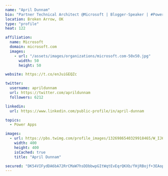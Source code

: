 ```yaml
---
name: "April Dunnam"
bio: "Partner Technical Architect @Microsoft | Blogger-Speaker | #PowerApps, #PowerAutomate, #Office365, #SharePoint | #WIT | #Karaoke Queen"
location: Broken Arrow, OK
type: "profile"
heat: 122

affiliation:
  name: Microsoft
  domain: microsoft.com
  images:
    - url: "/assets/images/organizations/microsoft.com-50x50.jpg"
      width: 50
      height: 50

website: https://t.co/enJuiGEQZc

twitter:
  username: aprildunnam
  url: https://twitter.com/aprildunnam
  followers: 6212

linkedin:
  url: https://www.linkedin.com/public-profile/in/april-dunnam

topics:
  - Power Apps

images:
  - url: https://pbs.twimg.com/profile_images/1326986540329918465/W_IJ6Ih2_400x400.jpg
    width: 400
    height: 400
    isCached: true
    title: "April Dunnam"

secured: "DK54VIFydDA6bA72RrCMaW7hsDDbbwpGItWqtEvEqrQKXb/fHjRBojf+3EAopl2dE8JygpWLIvvRwEPzdY0eeW0A2EbUlaFLH+D3h+WpYT8ybKFqW4T4teXNTCvLe5wCKu+NGU4xf2Iw2tD2JP8uyNjoIWfQ0HAPyYJTRqJ1Baetehi2HsDBssY2CESrglpgRfB5mZGpbV25lyDb5rCARs2QJEFy7Gpw6rt/GIw/2WqxM92fNcSYm3cgdNk2sUWtqSq2AyfrteCjXarDo1n0s+dYToj9sc8qoJIJef2KUqxypkgoF3NH07acOLzBLBgaiNQ6nTOT61zdm9mArMFIIBW4M1qRNPpnjEXab+jRTNiFJeyZZxvKpeTID8+Y+vFiG6wGvqveXNebmd+Z3nAAEKEdBfgxaafizXFgPsY73ro=;shDTwEytKDzsTBAIpkN7Xg=="
---
```


